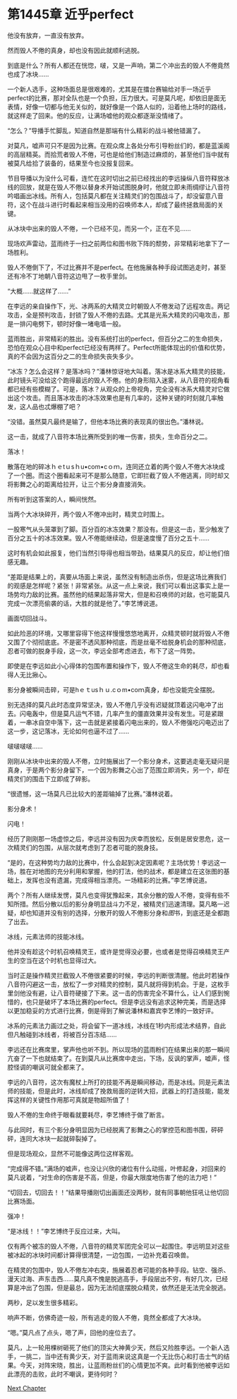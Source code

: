 # 第1445章 近乎perfect

他没有放弃，一直没有放弃。

然而毁人不倦的真身，却也没有因此就顺利逃脱。

到底是什么？所有人都还在恍惚，啵，又是一声响，第二个冲出去的毁人不倦竟然也成了冰块……

一个新人选手，这种场面总是很艰难的，尤其是在擂台赛输给对手一场近乎perfect的比赛，那对全队也是一个负担，压力很大。可是莫凡呢，却依旧是面无表情，好像一切都与他无关似的，就好像是一个路人似的，沿着他上场时的路线，就这样走了回来。他的反应，让满场嘘他的观众都逐渐没情绪了。

“怎么？”导播手忙脚乱，知道自然是那端有什么精彩的战斗被他错漏了。

对莫凡，嘘声可只不是因为比赛。在观众席上各处分布引导粉丝们的，都是蓝溪阁的高层精英。而拾荒者毁人不倦，可也是给他们制造过麻烦的，甚至他们当中就有被莫凡给拾了装备的，结果至今也没报复回来。

节目导播以为没什么可看，连忙在这时切出之前已经找出的李远操纵八音符释放冰线的回放，就是在毁人不倦以替身术开始试图脱身时，他就立即未雨绸缪让八音符吟唱画出冰线。所有人，包括莫凡都在关注精灵们的包围战斗了，却没留意八音符，这个在战斗进行时看起来相当没用的召唤师本人，却成了最终拯救局面的关键。

从冰块中出来的毁人不倦，一个已经不见，而另一个，正在不见……

现场欢声雷动，蓝雨终于一扫之前两位和图书败下阵的颓势，非常精彩地拿下了一场胜利。

毁人不倦倒下了，不过比赛并不是perfect。在他施展各种手段试图逃走时，甚至还有冷不丁地朝八音符这边甩了一枚手里剑。

“大概……就这样了……”

在李远的亲自操作下，光、冰两系的大精灵立时朝毁人不倦发动了远程攻击。两记攻击，全是预判攻击，封锁了毁人不倦的去路。尤其是光系大精灵的闪电攻击，那是一排闪电劈下，顿时好像一堵电墙一般。

蓝雨胜出，非常精彩的胜出。没有系统打出的perfect，但百分之二的生命损失，恐怕在观众心目中和perfect已经没有两样了。Perfect所能体现出的价值和优势，真的不会因为这百分之二的生命损失丧失多少。

“冰冻？怎么会这样？是落冰吗？”潘林惊讶地大叫着。落冰是冰系大精灵的技能，此时镜头可没给这个跑得最远的毁人不倦。他的身形陷入迷雾，从八音符的视角看都已经有些模糊了。可是，落冰？从观众的上帝视角，完全没有冰系大精灵对它做出这个攻击。而且落冰攻击的冰冻效果也是有几率的，这种关键的时刻就几率触发，这人品也忒爆棚了吧？

“没错。虽然莫凡最终是输了，但他本场比赛的表现真的很出色。”潘林说。

这一击，就成了八音符本场比赛所受到的唯一伤害，损失，生命百分之二。

落冰！

散落在地的碎冰ｈｅtｕsｈu•com•cｏｍ，连同还立着的两个毁人不倦大冰块成了一个圈。而这个圈看起来可不是那么随意，它即拦截了毁人不倦逃离，同时却又将影舞之心的距离给拉开，让三个影分身直接消失。

所有听到这答案的人，瞬间恍然。

当两个大冰块碎开，两个毁人不倦冲出时，精灵立时围上。

一股寒气从头笼罩到了脚。百分百的冰冻效果？那没有。但是这一击，至少触发了百分之五十的冰冻效果。毁人不倦能继续动，但是速度慢了百分之五十……

这时有机会如此报复，他们当然引导得也相当带劲，结果莫凡的反应，却让他们倍感无趣。

“差距是结果上的，真要从场面上来说，虽然没有制造出杀伤，但是这场比赛我们的观感是怎样呢？紧张！非常紧张。从这一点上来说，我们可以看出这事实上是一场势均力敌的比赛。虽然他的结果起落非常大，但是和召唤师的对敌，也可能莫凡完成一次漂亮偷袭的话，大胜的就是他了。”李艺博说道。

画面切回战斗。

如此险恶的环境，又哪里容得下他这样慢慢悠悠地离开，众精灵顿时就将毁人不倦又围了个彻彻底底。不是密不透风那种彻底，而是丝毫不给脱身机会的那种彻底，忍者可做的脱身手段，这一次，李远全部考虑进去，布下了这一阵势。

即使是在李远如此小心得体的包围布置和操作下，毁人不倦这生命的耗尽，却也看得人无比揪心。

影分身被瞬间击碎，可是hｅｔusｈｕ.cｏm•coｍ真身，却也没能完全摆脱。

别无选择的莫凡此时态度异常坚决，毁人不倦几乎没有迟疑就顶着这闪电冲了出去。闪电轰中，但是莫凡运气不错，几率产生的僵直效果并没有发生。可是紧跟着，一串冰自空中落下，这一击就是紧接着闪电出来的，毁人不倦强吃闪电迈出了这一步，这记落冰，无论如何也逼不过了……

啵啵啵啵……

刚刚从冰块中出来的毁人不倦，立时施展出了一个影分身术，这要逃走毫无疑问是真身，于是两个影分身留下，一个因为影舞之心出了范围立即消失，另一个，却在精灵们的围击下立即成了碎影。

“很遗憾，这一场莫凡已比较大的差距输掉了比赛。”潘林说着。

影分身术！

闪电！

经历了刚刚那一场虚惊之后，李远并没有因为庆幸而放松，反倒是居安思危，这一次精灵们的包围，从层次就考虑到了忍者可能的脱身技。

“是的，在这种势均力敌的比赛中，什么会起到决定因素呢？主场优势！李远这一场，胜在对地图的充分利用和掌握，他的打法，他的战术，都是建立在这张图的基础上，发挥也没有遗漏，完成得相当漂亮。一场精彩的比赛。”李艺博说道。

两个？所有人继续发愣，莫凡也变得犹豫起来，其余分散的毁人不倦，变得有些不知所措。然后分散以后的影分身明显战斗力不足，被精灵们迅速清理。莫凡略一迟疑，却也知道并没有别的选择，分散开的毁人不倦影分身和*图*书，到底还是全都跑了出去。

冰线，元素法师的技能冰线。

他并没有趁这个时机召唤精灵王，或许是觉得没必要，也或者是觉得召唤精灵王产生的空当在这个时机也显得过大。

当时正是操作精灵拦截毁人不倦很紧要的时候，李远的判断很清醒。他此时若操作八音符闪避这一击，放松了一步对精灵的控制，莫凡就将得到机会。于是，这枚手里剑他没有避，让八音符硬接了下来。这一击的伤害完全不算什么，让人们感到惋惜的，也只是破坏了本场比赛的perfect。但是李远没有追求这种完美，而是选择以更加稳妥的方式进行比赛，倒是得到了解说潘林和嘉宾李艺博的一致好评。

冰系的元素法力画过之处，将会留下一道冰线，冰线在1秒内形成法术结界，自此但凡触碰到冰线者，将被百分百冻结……

李远还在比赛席里，掌声他也听不到。所以现场的蓝雨粉们在结果出来的那一瞬间亢奋了一下也就结束了。在到莫凡从比赛席中走出，下场，反讽的掌声，嘘声，怪腔怪调的嘲讽可就全都来了。

李远的八音符，这次有魔杖上所打的技能不再是瞬间移动，而是冰线。同是元素法师的技能，但是此时，冰线却成了挽救局面的逆转大招，武器上的打造技能，能发挥这样的关键性作用那可真就是物超所值了！

毁人不倦的生命终于眼看就要耗尽，李艺博终于做了断言。

与此同时，有三个影分身明显因为已经脱离了影舞之心的掌控范和图书围，砰砰砰，连同大冰块一起就碎裂掉了。

但是现场观众，显然不可能像这两位这样客观。

“完成得不错。”满场的嘘声，也没让兴欣的诸位有什么动摇，叶修起身，对回来的莫凡说着，“对生命的伤害是不高，但是，你最大限度地伤害了他的法力吧！”

“切回去，切回去！！”结果导播刚切出画面还没两秒，就有同事朝他狂吼让他切回比赛场面。

强冲！

“是冰线！！”李艺博终于反应过来，大叫。

仅有两个被冻的毁人不倦，八音符的精灵军团完全可以一起围住。李远明显对这些被冰起的冰块时间都计算得很清楚，一边包围，一边补充着召唤兽。

在精灵的包围中，毁人不倦左冲右突，施展着忍者可能的各种手段。钻空、强杀、漫天过海、声东击西……莫凡真不愧是脱逃高手，手段层出不穷，有好几次，已经算是冲出了包围，但是最总，因为无法彻底摆脱众精灵，依然还是无法完全脱逃。

两秒，足以发生很多精彩。

响声不断，仿佛奇迹一般，所有逃走的毁人不倦，竟然全都成了大冰块。

“嗯。”莫凡点了点头，嗯了声，回他的座位去了。

莫凡，上一轮用棵树砸死了他们的顶尖大神黄少天，然后又险胜李远。一个新人选手，一挑二，当中还有黄少天，对于蓝雨来说这真是一个无比伤心和打击士气的结果。今天，对阵宋晓，胜出，让蓝雨粉丝们的心情更加不爽。此时看到他被李远如此漂亮的击败，此时不嘲讽，更待何时？



[Next Chapter](%E7%AC%AC1446%E7%AB%A0%20%E8%AE%A1%E7%AE%97%E4%BD%8D%E7%BD%AE.md)